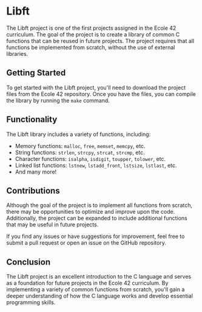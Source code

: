 Libft
=====

The Libft project is one of the first projects assigned in the Ecole 42 curriculum. The goal of the project is to create a library of common C functions that can be reused in future projects. The project requires that all functions be implemented from scratch, without the use of external libraries.

Getting Started
---------------

To get started with the Libft project, you'll need to download the project files from the Ecole 42 repository. Once you have the files, you can compile the library by running the `make` command.

Functionality
-------------

The Libft library includes a variety of functions, including:

*   Memory functions: `malloc`, `free`, `memset`, `memcpy`, etc.
*   String functions: `strlen`, `strcpy`, `strcat`, `strcmp`, etc.
*   Character functions: `isalpha`, `isdigit`, `toupper`, `tolower`, etc.
*   Linked list functions: `lstnew`, `lstadd_front`, `lstsize`, `lstlast`, etc.
*   And many more!

Contributions
-------------

Although the goal of the project is to implement all functions from scratch, there may be opportunities to optimize and improve upon the code. Additionally, the project can be expanded to include additional functions that may be useful in future projects.

If you find any issues or have suggestions for improvement, feel free to submit a pull request or open an issue on the GitHub repository.

Conclusion
----------

The Libft project is an excellent introduction to the C language and serves as a foundation for future projects in the Ecole 42 curriculum. By implementing a variety of common functions from scratch, you'll gain a deeper understanding of how the C language works and develop essential programming skills.
